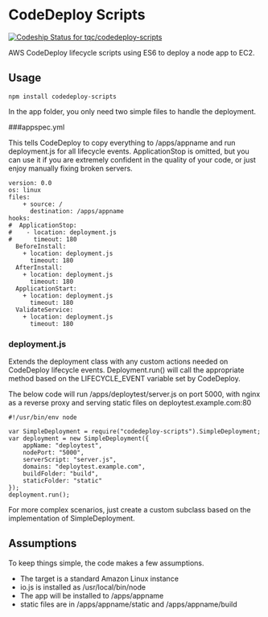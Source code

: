 # CodeDeploy Scripts

[ ![Codeship Status for tqc/codedeploy-scripts](https://codeship.com/projects/909dab90-2e9f-0133-1da1-6a18900ed8b9/status?branch=master)](https://codeship.com/projects/99161)

AWS CodeDeploy lifecycle scripts using ES6 to deploy a node app to EC2.

## Usage

    npm install codedeploy-scripts

In the app folder, you only need two simple files to handle the deployment.

###appspec.yml

This tells CodeDeploy to copy everything to /apps/appname and run deployment.js for all lifecycle events. ApplicationStop is omitted, but you can use it if you are extremely confident in the quality of your code, or just enjoy manually fixing broken servers.

    version: 0.0
    os: linux
    files:
        + source: /
          destination: /apps/appname
    hooks:
    #  ApplicationStop:
    #    - location: deployment.js
    #      timeout: 180
      BeforeInstall:
        + location: deployment.js
          timeout: 180
      AfterInstall:
        + location: deployment.js
          timeout: 180
      ApplicationStart:
        + location: deployment.js
          timeout: 180
      ValidateService:
        + location: deployment.js
          timeout: 180


### deployment.js 

Extends the deployment class with any custom actions needed on CodeDeploy lifecycle events. Deployment.run() will call the appropriate method based on the LIFECYCLE_EVENT variable set by CodeDeploy.

The below code will run /apps/deploytest/server.js on port 5000, with nginx as a reverse proxy and serving static files on deploytest.example.com:80

    #!/usr/bin/env node
    
    var SimpleDeployment = require("codedeploy-scripts").SimpleDeployment;
    var deployment = new SimpleDeployment({
        appName: "deploytest",
        nodePort: "5000",
        serverScript: "server.js",
        domains: "deploytest.example.com",
        buildFolder: "build",
        staticFolder: "static"
    });
    deployment.run();

For more complex scenarios, just create a custom subclass based on the implementation of SimpleDeployment.

## Assumptions

To keep things simple, the code makes a few assumptions.

* The target is a standard Amazon Linux instance
* io.js is installed as /usr/local/bin/node
* The app will be installed to /apps/appname
* static files are in /apps/appname/static and /apps/appname/build
